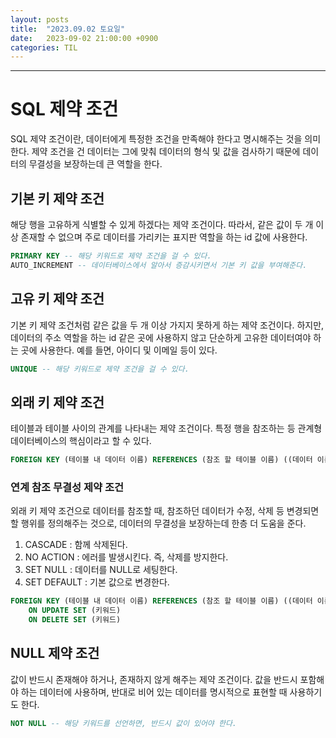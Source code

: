 ```yaml
---
layout: posts
title:  "2023.09.02 토요일"
date:   2023-09-02 21:00:00 +0900
categories: TIL
---
```

---
# SQL 제약 조건
SQL 제약 조건이란, 데이터에게 특정한 조건을 만족해야 한다고 명시해주는 것을 의미한다. 제약 조건을 건 데이터는 그에 맞춰 데이터의 형식 및 값을 검사하기 때문에 데이터의 무결성을 보장하는데 큰 역할을 한다.
## 기본 키 제약 조건
해당 행을 고유하게 식별할 수 있게 하겠다는 제약 조건이다. 따라서, 같은 값이 두 개 이상 존재할 수 없으며 주로 데이터를 가리키는 표지판 역할을 하는 id 값에 사용한다.
``` SQL
PRIMARY KEY -- 해당 키워드로 제약 조건을 걸 수 있다.
AUTO_INCREMENT -- 데이터베이스에서 알아서 증감시키면서 기본 키 값을 부여해준다.
```
## 고유 키 제약 조건
기본 키 제약 조건처럼 같은 값을 두 개 이상 가지지 못하게 하는 제약 조건이다. 하지만, 데이터의 주소 역할을 하는 id 같은 곳에 사용하지 않고 단순하게 고유한 데이터여야 하는 곳에 사용한다. 예를 들면, 아이디 및 이메일 등이 있다.
``` SQL
UNIQUE -- 해당 키워드로 제약 조건을 걸 수 있다.
```
## 외래 키 제약 조건
테이블과 테이블 사이의 관계를 나타내는 제약 조건이다. 특정 행을 참조하는 등 관계형 데이터베이스의 핵심이라고 할 수 있다.
``` SQL
FOREIGN KEY (테이블 내 데이터 이름) REFERENCES (참조 할 테이블 이름) ((데이터 이름))
```
### 연계 참조 무결성 제약 조건
외래 키 제약 조건으로 데이터를 참조할 때, 참조하던 데이터가 수정, 삭제 등 변경되면 할 행위를 정의해주는 것으로, 데이터의 무결성을 보장하는데 한층 더 도움을 준다.
1. CASCADE : 함께 삭제된다.
2. NO ACTION : 에러를 발생시킨다. 즉, 삭제를 방지한다.
3. SET NULL : 데이터를 NULL로 세팅한다.
4. SET DEFAULT : 기본 값으로 변경한다.
``` SQL
FOREIGN KEY (테이블 내 데이터 이름) REFERENCES (참조 할 테이블 이름) ((데이터 이름))
    ON UPDATE SET (키워드)
    ON DELETE SET (키워드)
```
## NULL 제약 조건
값이 반드시 존재해야 하거나, 존재하지 않게 해주는 제약 조건이다. 값을 반드시 포함해야 하는 데이터에 사용하며, 반대로 비어 있는 데이터를 명시적으로 표현할 때 사용하기도 한다.
``` SQL
NOT NULL -- 해당 키워드를 선언하면, 반드시 값이 있어야 한다.
```